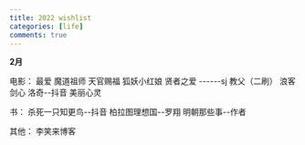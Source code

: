 ```yaml
---
title: 2022 wishlist
categories: [life]
comments: true
---
```

**2月**

电影：
最爱
魔道祖师
天官赐福
狐妖小红娘
贤者之爱
------sj
教父（二刷）
浪客剑心
洛奇--抖音
美丽心灵

书：
杀死一只知更鸟--抖音
柏拉图理想国--罗翔
明朝那些事--作者

其他：
李笑来博客




